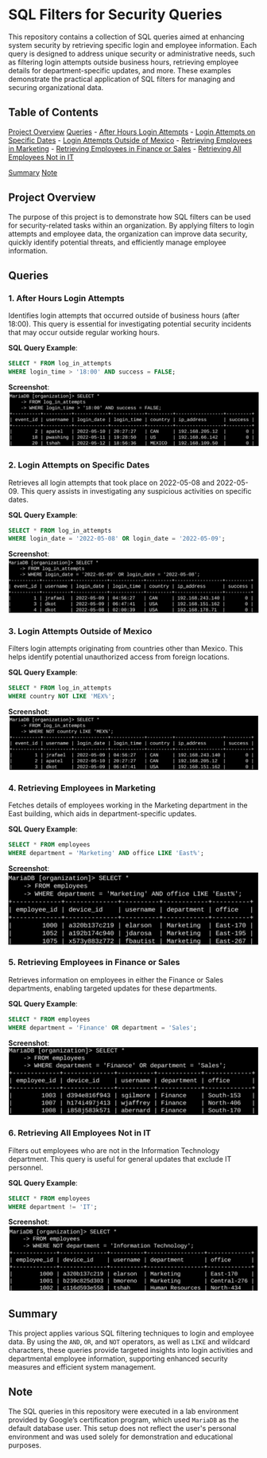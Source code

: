 # SQL Filters for Security Queries

This repository contains a collection of SQL queries aimed at enhancing system security by retrieving specific login and employee information. Each query is designed to address unique security or administrative needs, such as filtering login attempts outside business hours, retrieving employee details for department-specific updates, and more. These examples demonstrate the practical application of SQL filters for managing and securing organizational data.

## Table of Contents
[Project Overview](#project-overview)
[Queries](#queries)
    - [After Hours Login Attempts](#1-after-hours-login-attempts)
    - [Login Attempts on Specific Dates](#2-login-attempts-on-specific-dates)
    - [Login Attempts Outside of Mexico](#3-login-attempts-outside-of-mexico)
    - [Retrieving Employees in Marketing](#4-retrieving-employees-in-marketing)
    - [Retrieving Employees in Finance or Sales](#5-retrieving-employees-in-finance-or-sales)
    - [Retrieving All Employees Not in IT](#6-retrieving-all-employees-not-in-it)

[Summary](#summary)
[Note](#note)

## Project Overview

The purpose of this project is to demonstrate how SQL filters can be used for security-related tasks within an organization. By applying filters to login attempts and employee data, the organization can improve data security, quickly identify potential threats, and efficiently manage employee information.

## Queries

### 1. After Hours Login Attempts
Identifies login attempts that occurred outside of business hours (after 18:00). This query is essential for investigating potential security incidents that may occur outside regular working hours.

**SQL Query Example**:
```sql
SELECT * FROM log_in_attempts
WHERE login_time > '18:00' AND success = FALSE;
```

**Screenshot**:  
![After Hours Login Attempts](Screenshots/After_Hours_Login_Attempts.png)

### 2. Login Attempts on Specific Dates
Retrieves all login attempts that took place on 2022-05-08 and 2022-05-09. This query assists in investigating any suspicious activities on specific dates.

**SQL Query Example**:

```sql
SELECT * FROM log_in_attempts
WHERE login_date = '2022-05-08' OR login_date = '2022-05-09';
```

**Screenshot**:  
![Login Attempts on Specific Dates](Screenshots/Login_Attempts_On_Specific_Dates.png)

### 3. Login Attempts Outside of Mexico
Filters login attempts originating from countries other than Mexico. This helps identify potential unauthorized access from foreign locations.

**SQL Query Example**:

```sql
SELECT * FROM log_in_attempts
WHERE country NOT LIKE 'MEX%';
```

**Screenshot**:  
![Login Attempts Outside of Mexico](Screenshots/Login_Attempts_Outside_of_Mexico.png)

### 4. Retrieving Employees in Marketing
Fetches details of employees working in the Marketing department in the East building, which aids in department-specific updates.

**SQL Query Example**:
```sql
SELECT * FROM employees
WHERE department = 'Marketing' AND office LIKE 'East%';
```

**Screenshot**:  
![Retrieving Employees in Marketing](Screenshots/Retrieving_Employees_in_Marketing.png)

### 5. Retrieving Employees in Finance or Sales
Retrieves information on employees in either the Finance or Sales departments, enabling targeted updates for these departments.

**SQL Query Example**:
```sql
SELECT * FROM employees
WHERE department = 'Finance' OR department = 'Sales';
```

**Screenshot**:  
![Retrieving Employees in Finance or Sales](Screenshots/Retrieving_Employees_in_Finance_or_Sales.png)

### 6. Retrieving All Employees Not in IT
Filters out employees who are not in the Information Technology department. This query is useful for general updates that exclude IT personnel.

**SQL Query Example**:
```sql
SELECT * FROM employees
WHERE department != 'IT';
```

**Screenshot**:  
![Retrieving All Employees Not in IT](Screenshots/Retrieving_All_Employees_not_in_IT.png)


## Summary

This project applies various SQL filtering techniques to login and employee data. By using the `AND`, `OR`, and `NOT` operators, as well as `LIKE` and wildcard characters, these queries provide targeted insights into login activities and departmental employee information, supporting enhanced security measures and efficient system management.

## Note
The SQL queries in this repository were executed in a lab environment provided by Google’s certification program, which used `MariaDB` as the default database user. This setup does not reflect the user's personal environment and was used solely for demonstration and educational purposes.

